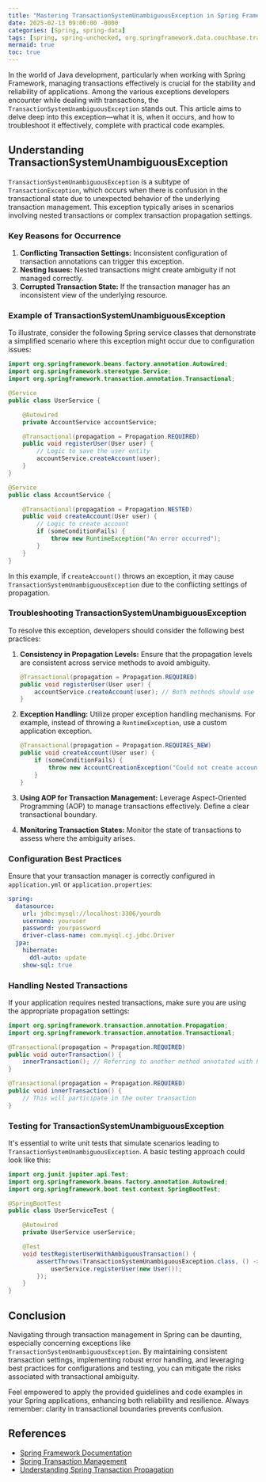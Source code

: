 ```yaml
---
title: "Mastering TransactionSystemUnambiguousException in Spring Framework"
date: 2025-02-13 09:00:00 -0000
categories: [Spring, spring-data]
tags: [spring, spring-unchecked, org.springframework.data.couchbase.transaction.error]
mermaid: true
toc: true
---
```



In the world of Java development, particularly when working with Spring Framework, managing transactions effectively is crucial for the stability and reliability of applications. Among the various exceptions developers encounter while dealing with transactions, the `TransactionSystemUnambiguousException` stands out. This article aims to delve deep into this exception—what it is, when it occurs, and how to troubleshoot it effectively, complete with practical code examples.

## Understanding TransactionSystemUnambiguousException

`TransactionSystemUnambiguousException` is a subtype of `TransactionException`, which occurs when there is confusion in the transactional state due to unexpected behavior of the underlying transaction management. This exception typically arises in scenarios involving nested transactions or complex transaction propagation settings.

### Key Reasons for Occurrence

1. **Conflicting Transaction Settings:** Inconsistent configuration of transaction annotations can trigger this exception.
2. **Nesting Issues:** Nested transactions might create ambiguity if not managed correctly.
3. **Corrupted Transaction State:** If the transaction manager has an inconsistent view of the underlying resource.

### Example of TransactionSystemUnambiguousException

To illustrate, consider the following Spring service classes that demonstrate a simplified scenario where this exception might occur due to configuration issues:

```java
import org.springframework.beans.factory.annotation.Autowired;
import org.springframework.stereotype.Service;
import org.springframework.transaction.annotation.Transactional;

@Service
public class UserService {

    @Autowired
    private AccountService accountService;

    @Transactional(propagation = Propagation.REQUIRED)
    public void registerUser(User user) {
        // Logic to save the user entity
        accountService.createAccount(user);
    }
}

@Service
public class AccountService {

    @Transactional(propagation = Propagation.NESTED)
    public void createAccount(User user) {
        // Logic to create account
        if (someConditionFails) {
            throw new RuntimeException("An error occurred");
        }
    }
}
```

In this example, if `createAccount()` throws an exception, it may cause `TransactionSystemUnambiguousException` due to the conflicting settings of propagation.

### Troubleshooting TransactionSystemUnambiguousException

To resolve this exception, developers should consider the following best practices:

1. **Consistency in Propagation Levels:** Ensure that the propagation levels are consistent across service methods to avoid ambiguity.

    ```java
    @Transactional(propagation = Propagation.REQUIRED)
    public void registerUser(User user) {
        accountService.createAccount(user); // Both methods should use REQUIRED
    }
    ```

2. **Exception Handling:** Utilize proper exception handling mechanisms. For example, instead of throwing a `RuntimeException`, use a custom application exception.

    ```java
    @Transactional(propagation = Propagation.REQUIRES_NEW)
    public void createAccount(User user) {
        if (someConditionFails) {
            throw new AccountCreationException("Could not create account");
        }
    }
    ```

3. **Using AOP for Transaction Management:** Leverage Aspect-Oriented Programming (AOP) to manage transactions effectively. Define a clear transactional boundary.

4. **Monitoring Transaction States:** Monitor the state of transactions to assess where the ambiguity arises.

### Configuration Best Practices

Ensure that your transaction manager is correctly configured in `application.yml` or `application.properties`:

```yaml
spring:
  datasource:
    url: jdbc:mysql://localhost:3306/yourdb
    username: youruser
    password: yourpassword
    driver-class-name: com.mysql.cj.jdbc.Driver
  jpa:
    hibernate:
      ddl-auto: update
    show-sql: true
```

### Handling Nested Transactions

If your application requires nested transactions, make sure you are using the appropriate propagation settings:

```java
import org.springframework.transaction.annotation.Propagation;
import org.springframework.transaction.annotation.Transactional;

@Transactional(propagation = Propagation.REQUIRED)
public void outerTransaction() {
    innerTransaction(); // Referring to another method annotated with REQUIRED
}

@Transactional(propagation = Propagation.REQUIRED)
public void innerTransaction() {
    // This will participate in the outer transaction
}
```

### Testing for TransactionSystemUnambiguousException

It's essential to write unit tests that simulate scenarios leading to `TransactionSystemUnambiguousException`. A basic testing approach could look like this:

```java
import org.junit.jupiter.api.Test;
import org.springframework.beans.factory.annotation.Autowired;
import org.springframework.boot.test.context.SpringBootTest;

@SpringBootTest
public class UserServiceTest {

    @Autowired
    private UserService userService;

    @Test
    void testRegisterUserWithAmbiguousTransaction() {
        assertThrows(TransactionSystemUnambiguousException.class, () -> {
            userService.registerUser(new User());
        });
    }
}
```

## Conclusion

Navigating through transaction management in Spring can be daunting, especially concerning exceptions like `TransactionSystemUnambiguousException`. By maintaining consistent transaction settings, implementing robust error handling, and leveraging best practices for configurations and testing, you can mitigate the risks associated with transactional ambiguity.

Feel empowered to apply the provided guidelines and code examples in your Spring applications, enhancing both reliability and resilience. Always remember: clarity in transactional boundaries prevents confusion.

## References

- [Spring Framework Documentation](https://docs.spring.io/spring-framework/docs/current/reference/html/data-access.html#transaction)
- [Spring Transaction Management](https://www.baeldung.com/spring-transaction-management)
- [Understanding Spring Transaction Propagation](https://www.baeldung.com/spring-transaction-propagation)